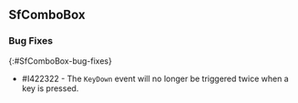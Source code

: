 ## SfComboBox

### Bug Fixes
{:#SfComboBox-bug-fixes}

* \#I422322 - The `KeyDown` event will no longer be triggered twice when a key is pressed.
